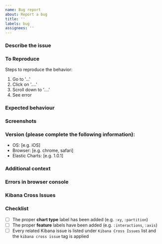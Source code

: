 ```yaml
---
name: Bug report
about: Report a bug
title: ''
labels: bug
assignees: ''
---
```


### Describe the issue
<!-- Add a clear and concise description about the issue -->


### To Reproduce
Steps to reproduce the behavior:
1. Go to '...' 
2. Click on '....'
3. Scroll down to '....'
4. See error

<!-- 
You can use this [codesandbox](https://codesandbox.io/p/sandbox/elastic-charts-playground-gmnjx9?file=%2Fsrc%2FApp.tsx) to create a meaningful reproducible example if it is not possible to reproduce it through storybook or via an online public accessible app
-->

### Expected behaviour
<!-- A clear and concise description of what you expected to happen -->

### Screenshots
<!-- Add screenshots to help explain your problem or delete the section if not applicable -->

### Version (please complete the following information):
 - OS: [e.g. iOS]
 - Browser: [e.g. chrome, safari]
 - Elastic Charts: [e.g. 1.0.1]

### Additional context
<!--  Add any other context about the problem here -->

### Errors in browser console
<!-- Add any console error related to the issues or delete the section if not applicable -->

### Kibana Cross Issues
<!-- Add any [Kibana](https://github.com/elastic/kibana) related issues here or delete the section if not applicable -->

### Checklist
<!-- Delete any items that are not applicable to this issue -->
- [ ] The proper **chart type** label has been added (e.g. `:xy`, `:partition`)
- [ ] The proper **feature** labels have been added (e.g. `:interactions`, `:axis`)
- [ ] Every related Kibana issue is listed under `Kibana Cross Issues` list and the `kibana cross issue` tag is applied
